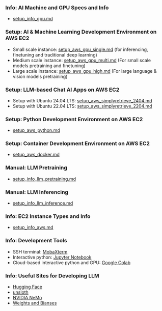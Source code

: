 ### Info: AI Machine and GPU Specs and Info
- [setup_info_gpu.md](setup_info_gpu.md)

### Setup: AI & Machine Learning Development Environment on AWS EC2
- Small scale instance: [setup_aws_gpu_single.md](setup_aws_gpu_single.md) (for inferencing, finetuning and traditional deep learning)
- Medium scale instance: [setup_aws_gpu_multi.md](setup_aws_gpu_multi.md) (For small scale models pretraining and finetuning)
- Large scale instance: [setup_aws_gpu_high.md](setup_aws_gpu_high.md) (For large language & vision models pretraining)

### Setup: LLM-based Chat AI Apps on AWS EC2
- Setup with Ubuntu 24.04 LTS: [setup_aws_simplyretrieve_2404.md](setup_aws_simplyretrieve_2404.md)
- Setup with Ubuntu 22.04 LTS: [setup_aws_simplyretrieve_2204.md](setup_aws_simplyretrieve_2204.md)

### Setup: Python Development Environment on AWS EC2
- [setup_aws_python.md](setup_aws_python.md)

### Setup: Container Development Environment on AWS EC2
- [setup_aws_docker.md](setup_aws_docker.md)

### Manual: LLM Pretraining
- [setup_info_llm_pretraining.md](setup_info_llm_pretraining.md)

### Manual: LLM Inferencing
- [setup_info_llm_inference.md](setup_info_llm_inference.md)

### Info: EC2 Instance Types and Info
- [setup_info_aws.md](setup_info_aws.md)

### Info: Development Tools
- SSH terminal: [MobaXterm](https://mobaxterm.mobatek.net/)
- Interactive python: [Jupyter Notebook](https://jupyter.org/)
- Cloud-based interactive python and GPU: [Google Colab](https://colab.research.google.com/)

### Info: Useful Sites for Developing LLM
- [Hugging Face](https://huggingface.co/)
- [unsloth](https://unsloth.ai/)
- [NVIDIA NeMo](https://www.nvidia.com/en-us/ai-data-science/products/nemo/)
- [Weights and Bianses](https://wandb.ai/site)
